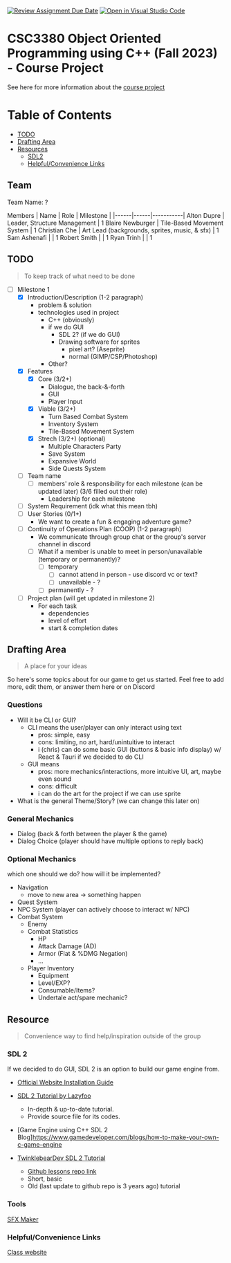 [![Review Assignment Due Date](https://classroom.github.com/assets/deadline-readme-button-24ddc0f5d75046c5622901739e7c5dd533143b0c8e959d652212380cedb1ea36.svg)](https://classroom.github.com/a/UCqQgtmZ)
[![Open in Visual Studio Code](https://classroom.github.com/assets/open-in-vscode-718a45dd9cf7e7f842a935f5ebbe5719a5e09af4491e668f4dbf3b35d5cca122.svg)](https://classroom.github.com/online_ide?assignment_repo_id=11705479&assignment_repo_type=AssignmentRepo)
# CSC3380 Object Oriented Programming using C++ (Fall 2023) - Course Project

See here for more information about the [course project][project]

[project]: https://teaching.hkaiser.org/fall2023/csc3380/assignments/project.html

# Table of Contents
- [TODO](#todo)
- [Drafting Area](#drafting-area)
- [Resources](#resources)
    - [SDL2](#sdl-2)
    - [Helpful/Convenience Links](#helpfulconvenience-links)


## Team

Team Name: ?

Members
| Name | Role | Milestone |
|------|------|-----------|
Alton Dupre | Leader, Structure Management | 1
Blaire Newburger | Tile-Based Movement System | 1
Christian Che | Art Lead (backgrounds, sprites, music, & sfx) | 1
Sam Ashenafi | | 1
Robert Smith | | 1
Ryan Trinh | | 1


## TODO
> To keep track of what need to be done
- [ ] Milestone 1
    - [X] Introduction/Description (1-2 paragraph)
        - problem & solution
        - technologies used in project
            - C++ (obviously)
            - if we do GUI
                - SDL 2? (if we do GUI)
                - Drawing software for sprites
                    - pixel art? (Aseprite)
                    - normal (GIMP/CSP/Photoshop)
            - Other?
    - [X] Features
        - [X] Core (3/2+)
            - Dialogue, the back-&-forth
            - GUI
            - Player Input
        - [X] Viable (3/2+)
            - Turn Based Combat System
            - Inventory System
            - Tile-Based Movement System
        - [X] Strech (3/2+) (optional)
            - Multiple Characters Party
            - Save System
            - Expansive World
            - Side Quests System
    - [ ] Team name
        - [ ] members' role & responsibility for each milestone (can be updated later) (3/6 filled out their role)
            - Leadership for each milestone
    - [ ] System Requirement (idk what this mean tbh)
    - [ ] User Stories (0/1+)
        - We want to create a fun & engaging adventure game?
    - [ ] Continuity of Operations Plan (COOP) (1-2 paragraph)
        - We communicate through group chat or the group's server channel in discord
        - [ ] What if a member is unable to meet in person/unavailable (temporary or permanently)?
            - [ ] temporary
                - [ ] cannot attend in person - use discord vc or text?
                - [ ] unavailable - ?
            - [ ] permanently - ?
    - [ ] Project plan (will get updated in milestone 2)
        - For each task
            - dependencies
            - level of effort
            - start & completion dates

## Drafting Area
> A place for your ideas

So here's some topics about for our game to get us started.
Feel free to add more, edit them, or answer them here or on Discord

### Questions
- Will it be CLI or GUI?
    - CLI means the user/player can only interact using text
        - pros: simple, easy
        - cons: limiting, no art, hard/unintuitive to interact
        - i (chris) can do some basic GUI (buttons & basic info display)
        w/ React & Tauri if we decided to do CLI
    - GUI means
        - pros: more mechanics/interactions, more intuitive UI, art, maybe even sound
        - cons: difficult
        - i can do the art for the project if we can use sprite
- What is the general Theme/Story? (we can change this later on)

### General Mechanics
- Dialog (back & forth between the player & the game)
- Dialog Choice (player should have multiple options to reply back)

### Optional Mechanics
which one should we do? how will it be implemented?
- Navigation
    - move to new area -> something happen
- Quest System
- NPC System (player can actively choose to interact w/ NPC)
- Combat System
    - Enemy
    - Combat Statistics
        - HP
        - Attack Damage (AD)
        - Armor (Flat & %DMG Negation)
        - ...
    - Player Inventory
        - Equipment
        - Level/EXP?
        - Consumable/Items?
        - Undertale act/spare mechanic?


## Resource
> Convenience way to find help/inspiration outside of the group

### SDL 2
If we decided to do GUI, SDL 2 is an option to build our game engine from.

- [Official Website Installation Guide](https://wiki.libsdl.org/SDL2/Installation)

- [SDL 2 Tutorial by Lazyfoo](https://lazyfoo.net/tutorials/SDL/)
    - In-depth & up-to-date tutorial.
    - Provide source file for its codes.

- [Game Engine using C++ SDL 2 Blog]https://www.gamedeveloper.com/blogs/how-to-make-your-own-c-game-engine

- [TwinklebearDev SDL 2 Tutorial](https://www.willusher.io/pages/sdl2/)
    - [Github lessons repo link](https://github.com/Twinklebear/TwinklebearDev-Lessons)
    - Short, basic
    - Old (last update to github repo is 3 years ago) tutorial

### Tools
[SFX Maker](https://sfxr.me/)

### Helpful/Convenience Links

[Class website](https://teaching.hkaiser.org/fall2023/csc3380/)


